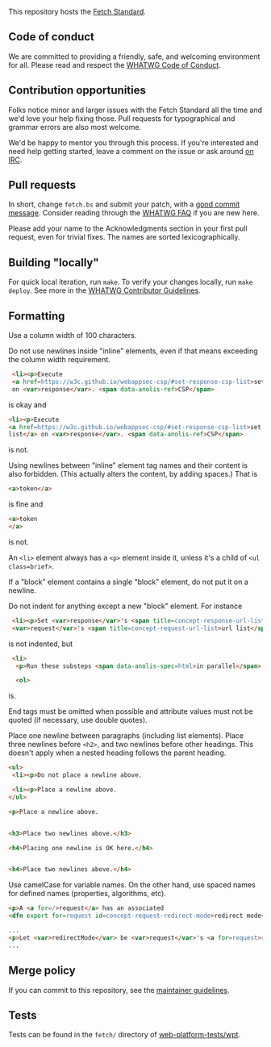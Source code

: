 This repository hosts the [Fetch Standard](https://fetch.spec.whatwg.org/).

## Code of conduct

We are committed to providing a friendly, safe, and welcoming environment for all. Please read and
respect the [WHATWG Code of Conduct](https://whatwg.org/code-of-conduct).

## Contribution opportunities

Folks notice minor and larger issues with the Fetch Standard all the time and we'd love your help
fixing those. Pull requests for typographical and grammar errors are also most welcome.

We'd be happy to mentor you through this process. If you're interested and need help getting
started, leave a comment on the issue or ask around [on IRC](https://whatwg.org/irc).

## Pull requests

In short, change `fetch.bs` and submit your patch, with a
[good commit message](https://github.com/whatwg/meta/blob/master/COMMITTING.md). Consider
reading through the [WHATWG FAQ](https://whatwg.org/faq) if you are new here.

Please add your name to the Acknowledgments section in your first pull request, even for trivial
fixes. The names are sorted lexicographically.

## Building "locally"

For quick local iteration, run `make`. To verify your changes locally, run `make deploy`. See more
in the
[WHATWG Contributor Guidelines](https://github.com/whatwg/meta/blob/master/CONTRIBUTING.md#building).

## Formatting

Use a column width of 100 characters.

Do not use newlines inside "inline" elements, even if that means exceeding the column width
requirement.
```html
 <li><p>Execute
 <a href=https://w3c.github.io/webappsec-csp/#set-response-csp-list>set <var>response</var>'s CSP list</a>
 on <var>response</var>. <span data-anolis-ref>CSP</span>
```
is okay and
  ```html
 <li><p>Execute
 <a href=https://w3c.github.io/webappsec-csp/#set-response-csp-list>set <var>response</var>'s CSP
 list</a> on <var>response</var>. <span data-anolis-ref>CSP</span>
```
is not.

Using newlines between "inline" element tag names and their content is also forbidden. (This
actually alters the content, by adding spaces.) That is
```html
<a>token</a>
```
is fine and
```html
<a>token
</a>
```
is not.

An `<li>` element always has a `<p>` element inside it, unless it's a child of `<ul class=brief>`.

If a "block" element contains a single "block" element, do not put it on a newline.

Do not indent for anything except a new "block" element. For instance
```html
 <li><p>Set <var>response</var>'s <span title=concept-response-url-list>url list</span> to a copy of
 <var>request</var>'s <span title=concept-request-url-list>url list</span>.
```
is not indented, but
```html
 <li>
  <p>Run these substeps <span data-anolis-spec=html>in parallel</span>:

  <ol>
```
is.

End tags must be omitted when possible and attribute values must not be quoted (if necessary, use
double quotes).

Place one newline between paragraphs (including list elements). Place three newlines before
`<h2>`, and two newlines before other headings. This doesn't apply when a nested heading
follows the parent heading.

```html
<ul>
 <li><p>Do not place a newline above.

 <li><p>Place a newline above.
</ul>

<p>Place a newline above.


<h3>Place two newlines above.</h3>

<h4>Placing one newline is OK here.</h4>


<h4>Place two newlines above.</h4>
```

Use camelCase for variable names. On the other hand, use spaced names for defined names
(properties, algorithms, etc).


```html
<p>A <a for=/>request</a> has an associated
<dfn export for=request id=concept-request-redirect-mode>redirect mode</dfn>,...

...
<p>Let <var>redirectMode</var> be <var>request</var>'s <a for=request>redirect mode</a>.
...
```

## Merge policy

If you can commit to this repository, see the
[maintainer guidelines](https://github.com/whatwg/meta/blob/master/MAINTAINERS.md).

## Tests

Tests can be found in the `fetch/` directory of
[web-platform-tests/wpt](https://github.com/web-platform-tests/wpt).
